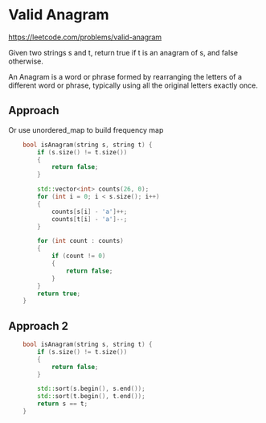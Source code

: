 # Valid Anagram

https://leetcode.com/problems/valid-anagram

Given two strings s and t, return true if t is an anagram of s, and false otherwise.

An Anagram is a word or phrase formed by rearranging the letters of a different word or phrase, typically using all the original letters exactly once.

## Approach

Or use unordered_map to build frequency map
``` C++
    bool isAnagram(string s, string t) {
        if (s.size() != t.size())
        {
            return false;
        }

        std::vector<int> counts(26, 0);
        for (int i = 0; i < s.size(); i++)
        {
            counts[s[i] - 'a']++;
            counts[t[i] - 'a']--;
        }

        for (int count : counts)
        {
            if (count != 0)
            {
                return false;
            }
        }
        return true;
    }
```

## Approach 2

``` C++
    bool isAnagram(string s, string t) {
        if (s.size() != t.size())
        {
            return false;
        }

        std::sort(s.begin(), s.end());
        std::sort(t.begin(), t.end());
        return s == t;
    }
```